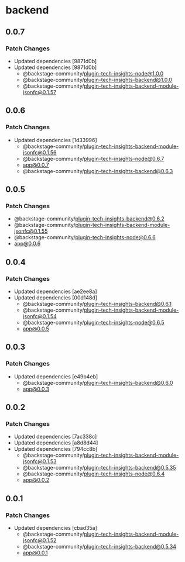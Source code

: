 # backend

## 0.0.7

### Patch Changes

- Updated dependencies [9871d0b]
- Updated dependencies [9871d0b]
  - @backstage-community/plugin-tech-insights-node@1.0.0
  - @backstage-community/plugin-tech-insights-backend@1.0.0
  - @backstage-community/plugin-tech-insights-backend-module-jsonfc@0.1.57

## 0.0.6

### Patch Changes

- Updated dependencies [1d33996]
  - @backstage-community/plugin-tech-insights-backend-module-jsonfc@0.1.56
  - @backstage-community/plugin-tech-insights-node@0.6.7
  - app@0.0.7
  - @backstage-community/plugin-tech-insights-backend@0.6.3

## 0.0.5

### Patch Changes

- @backstage-community/plugin-tech-insights-backend@0.6.2
- @backstage-community/plugin-tech-insights-backend-module-jsonfc@0.1.55
- @backstage-community/plugin-tech-insights-node@0.6.6
- app@0.0.6

## 0.0.4

### Patch Changes

- Updated dependencies [ae2ee8a]
- Updated dependencies [00d148d]
  - @backstage-community/plugin-tech-insights-backend@0.6.1
  - @backstage-community/plugin-tech-insights-backend-module-jsonfc@0.1.54
  - @backstage-community/plugin-tech-insights-node@0.6.5
  - app@0.0.5

## 0.0.3

### Patch Changes

- Updated dependencies [e49b4eb]
  - @backstage-community/plugin-tech-insights-backend@0.6.0
  - app@0.0.3

## 0.0.2

### Patch Changes

- Updated dependencies [7ac338c]
- Updated dependencies [a8d8d44]
- Updated dependencies [794cc8b]
  - @backstage-community/plugin-tech-insights-backend-module-jsonfc@0.1.53
  - @backstage-community/plugin-tech-insights-backend@0.5.35
  - @backstage-community/plugin-tech-insights-node@0.6.4
  - app@0.0.2

## 0.0.1

### Patch Changes

- Updated dependencies [cbad35a]
  - @backstage-community/plugin-tech-insights-backend-module-jsonfc@0.1.52
  - @backstage-community/plugin-tech-insights-backend@0.5.34
  - app@0.0.1
